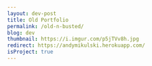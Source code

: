 ```yaml
---
layout: dev-post
title: Old Portfolio
permalink: /old-n-busted/
blog: dev
thumbnail: https://i.imgur.com/p5jTVv8h.jpg
redirect: https://andymikulski.herokuapp.com/
isProject: true
---
```

